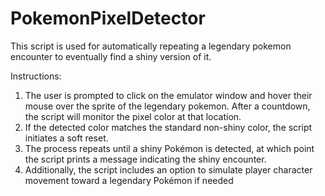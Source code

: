# PokemonPixelDetector

This script is used for automatically repeating a legendary pokemon encounter to eventually find a shiny version of it. 

Instructions:
1. The user is prompted to click on the emulator window and hover their mouse over the sprite of the legendary pokemon. After a countdown, the script will monitor the pixel color at that location.
2. If the detected color matches the standard non-shiny color, the script initiates a soft reset.
3. The process repeats until a shiny Pokémon is detected, at which point the script prints a message indicating the shiny encounter.
4. Additionally, the script includes an option to simulate player character movement toward a legendary Pokémon if needed
